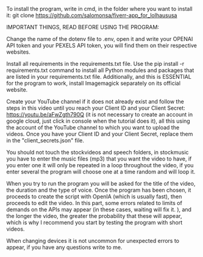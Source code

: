 To install the program, write in cmd, in the folder where you want to install it: git clone https://github.com/salomonsa/fiverr-app_for_lolhaususa

IMPORTANT THINGS, READ BEFORE USING THE PROGRAM:

Change the name of the dotenv file to .env, open it and write your OPENAI API token and your PEXELS API token, you will find them on their respective websites.

Install all requirements in the requirements.txt file. Use the pip install -r requirements.txt command to install all Python modules and packages that are listed in your requirements.txt file. Additionally, and this is ESSENTIAL for the program to work, install Imagemagick separately on its official website.

Create your YouTube channel if it does not already exist and follow the steps in this video until you reach your Client ID and your Client Secret: https://youtu.be/aFwZgth790Q (it is not necessary to create an account in google cloud, just click in console when the tutorial does it), all this using the account of the YouTube channel to which you want to upload the videos. Once you have your Client ID and your Client Secret, replace them in the "client_secrets.json" file.

You should not touch the stockvideos and speech folders, in stockmusic you have to enter the music files (mp3) that you want the video to have, if you enter one it will only be repeated in a loop throughout the video, if you enter several the program will choose one at a time random and will loop it.

When you try to run the program you will be asked for the title of the video, the duration and the type of voice. Once the program has been chosen, it proceeds to create the script with OpenIA (which is usually fast), then proceeds to edit the video. In this part, some errors related to limits of demands on the APIs may appear (in these cases, waiting will fix it. ), and the longer the video, the greater the probability that these will appear, which is why I recommend you start by testing the program with short videos.

When changing devices it is not uncommon for unexpected errors to appear, if you have any questions write to me.
